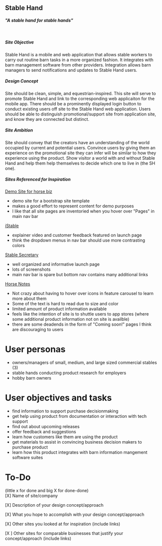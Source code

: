 ## Stable Hand

#### *"A stable hand for stable hands"*

<br>

##### Site Objective
Stable Hand is a mobile and web application that allows stable workers to carry out routine barn tasks in a more organized fashion. It integrates with barn management software from other providers. Integration allows barn managers to send notifications and updates to Stable Hand users.

##### Design Concept
Site should be clean, simple, and equestrian-inspired. This site will serve to promote Stable Hand and link to the corresponding web applicaiton for the mobile app. There should be a prominently displayed login button to conduct existing users off site to the Stable Hand web application. Users should be able to distinguish promotional/support site from application site, and know they are connected but distinct.


##### Site Ambition
Site should convey that the creators have an understanding of the world occupied by current and potential users. Convince users by giving them an experience on the promotional site they can infer will be similar to how they experience using the product. Show visitor a world with and without Stable Hand and help them help themselves to decide which one to live in (the SH one).


##### Sites Referenced for Inspiration
[Demo Site for horse biz](https://www.templatemonster.com/demo/61369.html)

* demo site for a bootstrap site template 
* makes a good effort to represent content for demo purposes
* I like that all site pages are inventoried when you hover over "Pages" in main nav bar


[iStable](http://www.istable.com/)

* explainer video and customer feedback featured on launch page
* think the dropdown menus in nav bar should use more contrasting colors


[Stable Secretary](http://stablesecretary.com/) 

* well organized and informative launch page
* lots of screenshots
* main nav bar is spare but bottom nav contains many additional links

[Horse Notes](http://horsenotes.co/)

* Not crazy about having to hover over icons in feature carousel to learn more about them
* Some of the text is hard to read due to size and color
* limited amount of product information available
* feels like the intention of site is to shuttle users to app stores (where some additional product information not on site is availble)
* there are some deadends in the form of "Coming soon!" pages I think are discouraging to users

# User personas

* owners/managers of small, medium, and large sized commercial stables (3)
* stable hands conducting product research for employers
* hobby barn owners


# User objectives and tasks

* find information to support purchase decisionmaking 
* get help using product from documentation or interaction with tech support 
* find out about upcoming releases
* offer feedback and suggestions
* learn how customers like them are using the product
* get materials to assist in convincing business decision makers to purchase product
* learn how this product integrates with barn information mangement software suites


To-Do
====
(little x for done and big X for done-done)
<br>
[X] Name of site/company

[X] Description of your design concept/approach

[X] What you hope to accomplish with your design concept/approach

[X] Other sites you looked at for inspiration (include links)

[X ] Other sites for comparable businesses that justify your concept/approach (include links)